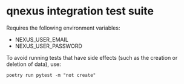 # qnexus integration test suite

Requires the following environment variables:

- NEXUS_USER_EMAIL
- NEXUS_USER_PASSWORD


To avoid running tests that have side effects (such as the creation or deletion of data), use:

```
poetry run pytest -m "not create"
